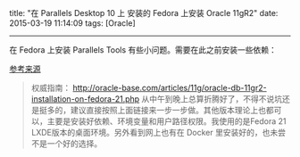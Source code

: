 title: "在 Parallels Desktop 10 上 安装的 Fedora 上安装 Oracle 11gR2"
date: 2015-03-19 11:14:09
tags: [Oracle]

---

在 Fedora 上安装 Parallels Tools 有些小问题。需要在此之前安装一些依赖：

[参考来源](http://kb.parallels.com/en/118876)

<!--more-->


> 权威指南： http://oracle-base.com/articles/11g/oracle-db-11gr2-installation-on-fedora-21.php
> 从中午到晚上总算折腾好了，不得不说坑还是挺多的，建议直接按照上面链接来一步一步做。其他版本理论上也都可以，主要是安装好依赖、环境变量和用户路径权限。我使用的是Fedora 21 LXDE版本的桌面环境。另外看到网上也有在 Docker 里安装好的，也未尝不是一个好的选择。